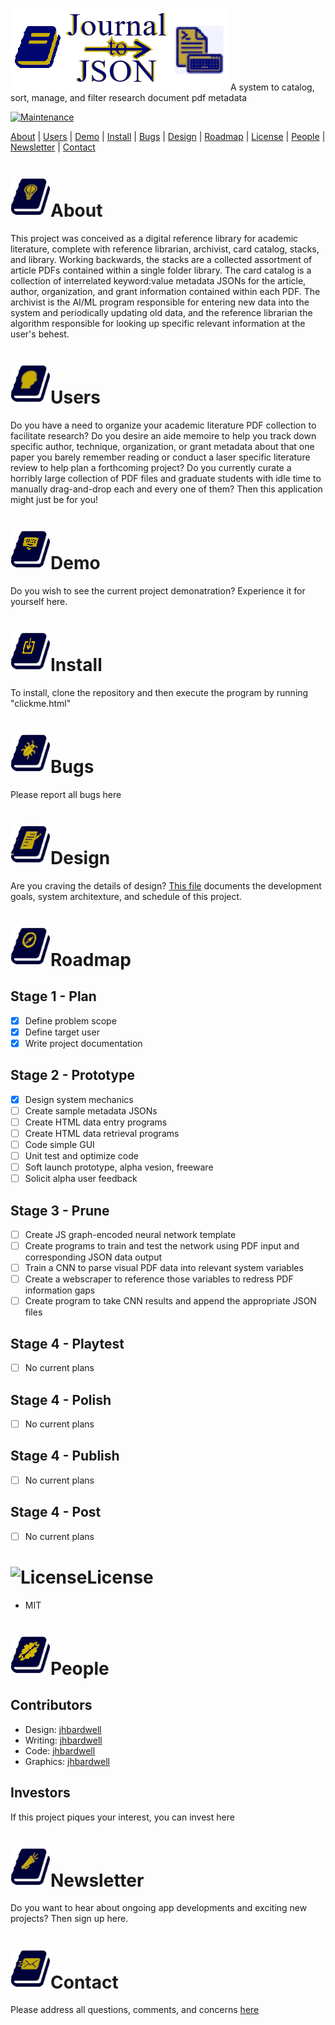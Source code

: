 ![Readme Header](/images/header.png)
A system to catalog, sort, manage, and filter research document pdf metadata

[![Maintenance](https://img.shields.io/badge/Maintained-yes-green.svg)](https://github.com/jhbardwell/Newsletter-Concatenator-Program)

[About](#About) | [Users](#Users) | [Demo](#Demo) | [Install](#Install) | [Bugs](#Bugs) | [Design](#Design) | [Roadmap](#Roadmap) | [License](#License) | [People](#People) | [Newsletter](#Newsletter) | [Contact](#Contact)

# ![About](/images/about.png)About 
This project was conceived as a digital reference library for academic literature, complete with reference librarian, archivist, card catalog, stacks, and library. Working backwards, the stacks are a collected assortment of article PDFs contained within a single folder library. The card catalog is a collection of interrelated keyword:value metadata JSONs for the article, author, organization, and grant information contained within each PDF. The archivist is the AI/ML program responsible for entering new data into the system and periodically updating old data, and the reference librarian the algorithm responsible for looking up specific relevant information at the user's behest.

# ![Users](/images/users.png)Users
Do you have a need to organize your academic literature PDF collection to facilitate research? Do you desire an aide memoire to help you track down specific author, technique, organization, or grant metadata about that one paper you barely remember reading or conduct a laser specific literature review to help plan a forthcoming project? Do you currently curate a horribly large collection of PDF files and graduate students with idle time to manually drag-and-drop each and every one of them? Then this application might just be for you!

# ![Demo](/images/demo.png)Demo
Do you wish to see the current project demonatration? Experience it for yourself here.
# ![Install](/images/install.png)Install
To install, clone the repository and then execute the program by running "clickme.html"
# ![Bugs](/images/bugs.png)Bugs
Please report all bugs here
# ![Design](/images/design.png)Design
Are you craving the details of design? [This file](DESIGNDOC.md) documents the development goals, system architexture, and schedule of this project.
# ![Roadmap](/images/roadmap.png)Roadmap
## Stage 1 - Plan
- [X] Define problem scope
- [X] Define target user
- [X] Write project documentation
## Stage 2 - Prototype
- [X] Design system mechanics
- [ ] Create sample metadata JSONs
- [ ] Create HTML data entry programs
- [ ] Create HTML data retrieval programs
- [ ] Code simple GUI
- [ ] Unit test and optimize code
- [ ] Soft launch prototype, alpha vesion, freeware
- [ ] Solicit alpha user feedback
## Stage 3 - Prune
- [ ] Create JS graph-encoded neural network template
- [ ] Create programs to train and test the network using PDF input and corresponding JSON data output
- [ ] Train a CNN to parse visual PDF data into relevant system variables
- [ ] Create a webscraper to reference those variables to redress PDF information gaps
- [ ] Create program to take CNN results and append the appropriate JSON files
## Stage 4 - Playtest
- [ ] No current plans
## Stage 4 - Polish
- [ ] No current plans
## Stage 4 - Publish
- [ ] No current plans
## Stage 4 - Post
- [ ] No current plans
# ![License](/images/licenses.png)License
- MIT
# ![People](/images/people.png)People
## Contributors
- Design: [jhbardwell](https://github.com/jhbardwell)
- Writing: [jhbardwell](https://github.com/jhbardwell)
- Code: [jhbardwell](https://github.com/jhbardwell)
- Graphics: [jhbardwell](https://github.com/jhbardwell)
## Investors
If this project piques your interest, you can invest here
# ![Newsletter](/images/newsletter.png)Newsletter
Do you want to hear about ongoing app developments and exciting new projects? Then sign up here.
# ![Contact](/images/contact.png)Contact
Please address all questions, comments, and concerns [here](jhbardwell@gmail.com)
